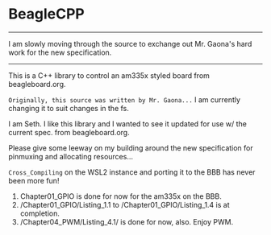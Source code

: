 # BeagleCPP

******************************************************************************************************
I am slowly moving through the source to exchange out Mr. Gaona's hard work for the new specification.
******************************************************************************************************

This is a C++ library to control an am335x styled board from beagleboard.org.

`Originally, this source was written by Mr. Gaona...` I am currently changing it to suit changes in the fs.

I am Seth. I like this library and I wanted to see it updated for use w/ the current spec. from beagleboard.org. 

Please give some leeway on my building around the new specification for pinmuxing and allocating resources...

`Cross_Compiling` on the WSL2 instance and porting it to the BBB has never been more fun!

1. Chapter01_GPIO is done for now for the am335x on the BBB.
2. /Chapter01_GPIO/Listing_1.1 to /Chapter01_GPIO/Listing_1.4 is at completion.
3. /Chapter04_PWM/Listing_4.1/ is done for now, also. Enjoy PWM.
